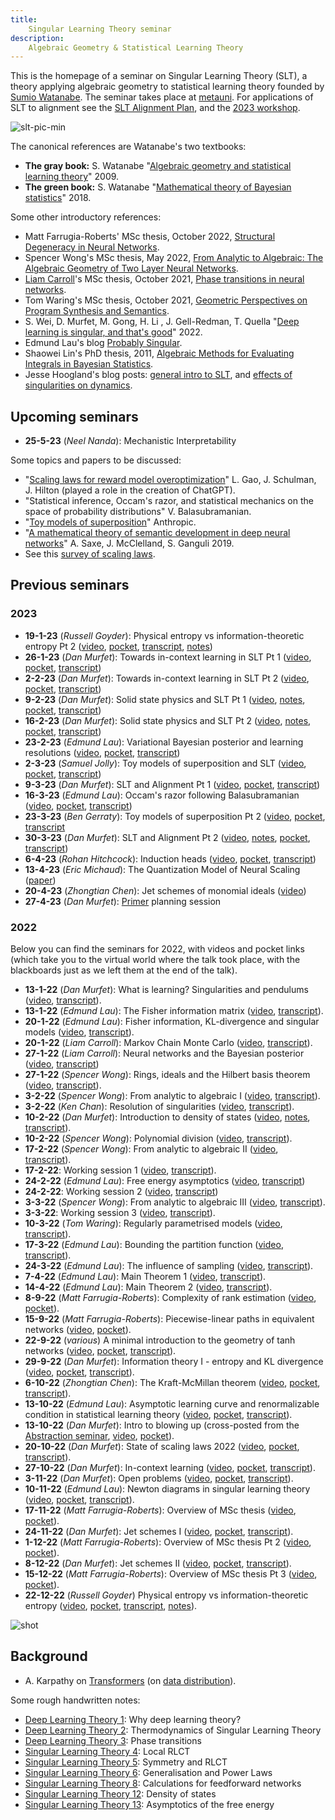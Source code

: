 ```yaml
---
title:
    Singular Learning Theory seminar
description:
    Algebraic Geometry & Statistical Learning Theory
---
```


This is the homepage of a seminar on Singular Learning Theory (SLT), a theory applying algebraic geometry to statistical learning theory founded by [Sumio Watanabe](http://watanabe-www.math.dis.titech.ac.jp/users/swatanab/). The seminar takes place at [metauni](https://www.metauni.org). For applications of SLT to alignment see the [SLT Alignment Plan](https://metauni.org/slt/align), and the [2023 workshop](https://www.metauni.org/slt/workshop2023).

![slt-pic-min](https://user-images.githubusercontent.com/320329/208009611-93289eb6-4813-436d-864e-4deb487a8b73.png)

The canonical references are Watanabe's two textbooks:

* **The gray book:** S. Watanabe "[Algebraic geometry and statistical learning theory](https://www.cambridge.org/core/books/algebraic-geometry-and-statistical-learning-theory/9C8FD1BDC817E2FC79117C7F41544A3A)" 2009.
* **The green book:** S. Watanabe "[Mathematical theory of Bayesian statistics](https://www.routledge.com/Mathematical-Theory-of-Bayesian-Statistics/Watanabe/p/book/9780367734817)" 2018.

Some other introductory references:

* Matt Farrugia-Roberts' MSc thesis, October 2022, [Structural Degeneracy in Neural Networks](https://far.in.net/mthesis).
* Spencer Wong's MSc thesis, May 2022, [From Analytic to Algebraic: The Algebraic Geometry of Two Layer Neural Networks](http://therisingsea.org/notes/MScThesisSpencerWong.pdf).
* [Liam Carroll](https://lemmykc.github.io/MDLG_lemmykc/)'s MSc thesis, October 2021, [Phase transitions in neural networks](http://therisingsea.org/notes/MSc-Carroll.pdf).
* Tom Waring's MSc thesis, October 2021, [Geometric Perspectives on Program Synthesis and Semantics](http://therisingsea.org/notes/MSc-Waring.pdf).
* S. Wei, D. Murfet, M. Gong, H. Li , J. Gell-Redman, T. Quella "[Deep learning is singular, and that's good](https://www.suswei.com/publication/wei-2022-singular/wei-2022-singular.pdf)" 2022.
* Edmund Lau's blog [Probably Singular](https://edmundlth.github.io/posts/singular-learning-theory-part-1/).
* Shaowei Lin's PhD thesis, 2011, [Algebraic Methods for Evaluating Integrals in Bayesian Statistics](https://escholarship.org/content/qt6r99035v/qt6r99035v_noSplash_55ad6962455379ca776283fed8278b40.pdf).
* Jesse Hoogland's blog posts: [general intro to SLT](https://www.lesswrong.com/posts/fovfuFdpuEwQzJu2w/neural-networks-generalize-because-of-this-one-weird-trick), and [effects of singularities on dynamics](https://www.lesswrong.com/posts/2N7eEKDuL5sHQou3N/spooky-action-at-a-distance-in-the-loss-landscape).

## Upcoming seminars

* **25-5-23** (*Neel Nanda*): Mechanistic Interpretability

Some topics and papers to be discussed:

* "[Scaling laws for reward model overoptimization](https://arxiv.org/abs/2210.10760)" L. Gao, J. Schulman, J. Hilton (played a role in the creation of ChatGPT).
* "Statistical inference, Occam's razor, and statistical mechanics on the space of probability distributions" V. Balasubramanian.
* "[Toy models of superposition](https://transformer-circuits.pub/2022/toy_model/index.html)" Anthropic.
* "[A mathematical theory of semantic development in deep neural networks](https://www.pnas.org/doi/epdf/10.1073/pnas.1820226116)" A. Saxe, J. McClelland, S. Ganguli 2019.
* See this [survey of scaling laws](https://epochai.org/blog/scaling-laws-literature-review).

## Previous seminars

### 2023

* **19-1-23** (*Russell Goyder*): Physical entropy vs information-theoretic entropy Pt 2 ([video](https://youtu.be/rw23vmz2MF4), [pocket](https://www.roblox.com/games/start?placeId=8165217582&launchData=pocket%3ASymbolic%20Wilds%2020), [transcript](https://metauniservice.com/transcript?videoID=rw23vmz2MF4), [notes](https://github.com/russellgoyder/handwritten-notes/blob/main/Physical%20And%20Information%20Entropy%20-%20Russell%20Goyder%20-%20metauni%20-%20Nov%202022.pdf))
* **26-1-23** (*Dan Murfet*): Towards in-context learning in SLT Pt 1 ([video](https://youtu.be/TuFPGNBoOuM), [pocket](https://www.roblox.com/games/start?placeId=8165217582&launchData=pocket%3ASymbolic%20Wilds%2011), [transcript](https://metauniservice.com/transcript?videoID=TuFPGNBoOuM))
* **2-2-23** (*Dan Murfet*): Towards in-context learning in SLT Pt 2 ([video](https://youtu.be/LG7b587q8T0), [pocket](https://www.roblox.com/games/start?placeId=8165217582&launchData=pocket%3ASymbolic%20Wilds%2011), [transcript](https://metauniservice.com/transcript?videoID=LG7b587q8T0))
* **9-2-23** (*Dan Murfet*): Solid state physics and SLT Pt 1 ([video](https://youtu.be/Ut4gKDJsmro), [notes](http://www.therisingsea.org/notes/slt22.pdf), [pocket](https://www.roblox.com/games/start?placeId=8165217582&launchData=pocket%3ASymbolic%20Wilds%2021), [transcript](https://metauniservice.com/transcript?videoID=Ut4gKDJsmro))
* **16-2-23** (*Dan Murfet*): Solid state physics and SLT Pt 2 ([video](https://youtu.be/xnMEfgbSKNs), [notes](http://www.therisingsea.org/notes/slt22-2.pdf), [pocket](https://www.roblox.com/games/start?placeId=8165217582&launchData=pocket%3ASymbolic%20Wilds%2021), [transcript](https://metauniservice.com/transcript?videoID=xnMEfgbSKNs))
* **23-2-23** (*Edmund Lau*): Variational Bayesian posterior and learning resolutions ([video](https://youtu.be/BkqZfwVv_WY), [pocket](https://www.roblox.com/games/start?placeId=8165217582&launchData=pocket%3ASymbolic%20Wilds%2022), [transcript](https://metauniservice.com/transcript?videoID=BkqZfwVv_WY))
* **2-3-23** (*Samuel Jolly*): Toy models of superposition and SLT ([video](https://youtu.be/QWanKcCkFS8), [pocket](https://www.roblox.com/games/start?placeId=8165217582&launchData=pocket%3ASymbolic%20Wilds%2023), [transcript](https://metauniservice.com/transcript?videoID=QWanKcCkFS8))
* **9-3-23** (*Dan Murfet*): SLT and Alignment Pt 1 ([video](https://youtu.be/6LULirDt8Qw), [pocket](https://www.roblox.com/games/start?placeId=8165217582&launchData=pocket%3ASymbolic%20Wilds%2024), [transcript](https://metauniservice.com/transcript?videoID=6LULirDt8Qw))
* **16-3-23** (*Edmund Lau*): Occam's razor following Balasubramanian ([video](https://youtu.be/civbL6SAXS0), [pocket](https://www.roblox.com/games/start?placeId=8165217582&launchData=pocket%3ASymbolic%20Wilds%2025), [transcript](https://metauniservice.com/transcript?videoID=civbL6SAXS0))
* **23-3-23** (*Ben Gerraty*): Toy models of superposition Pt 2 ([video](https://youtu.be/cJ6tdhOpUSE), [pocket](https://www.roblox.com/games/start?placeId=8165217582&launchData=pocket%3ASymbolic%20Wilds%2027), [transcript](https://metauniservice.com/transcript?videoID=cJ6tdhOpUSE)
* **30-3-23** (*Dan Murfet*): SLT and Alignment Pt 2 ([video](https://youtu.be/MaqXwDzPm_0), [notes](http://therisingsea.org/notes/SLT4Alignment-1.pdf), [pocket](https://www.roblox.com/games/start?placeId=8165217582&launchData=pocket%3ASymbolic%20Wilds%2028), [transcript](https://metauniservice.com/transcript?videoID=MaqXwDzPm_0))
* **6-4-23** (*Rohan Hitchcock*): Induction heads ([video](https://youtu.be/eCQWIla-TSY), [pocket](https://www.roblox.com/games/start?placeId=8165217582&launchData=pocket%3ASymbolic%20Wilds%2029), [transcript](https://metauniservice.com/transcript?videoID=eCQWIla-TSY))
* **13-4-23** (*Eric Michaud*): The Quantization Model of Neural Scaling ([paper](https://arxiv.org/abs/2303.13506))
* **20-4-23** (*Zhongtian Chen*): Jet schemes of monomial ideals ([video](https://youtu.be/tfFMHDRstgM))
* **27-4-23** (*Dan Murfet*): [Primer](https://metauni.org/slt/workshop2023) planning session

### 2022

Below you can find the seminars for 2022, with videos and pocket links (which take you to the virtual world where the talk took place, with the blackboards just as we left them at the end of the talk).

* **13-1-22** (*Dan Murfet*): What is learning? Singularities and pendulums ([video](https://youtu.be/QZG40ZY5TeU), [transcript](https://metauniservice.com/transcript?videoID=QZG40ZY5TeU)).
* **13-1-22** (*Edmund Lau*): The Fisher information matrix ([video](https://youtu.be/yniLt7ONj28), [transcript](https://metauniservice.com/transcript?videoID=yniLt7ONj28)).
* **20-1-22** (*Edmund Lau*):  Fisher information, KL-divergence and singular models ([video](https://youtu.be/U9bnkWuFSSM), [transcript](https://metauniservice.com/transcript?videoID=U9bnkWuFSSM)).
* **20-1-22** (*Liam Carroll*): Markov Chain Monte Carlo ([video](https://youtu.be/Ns4w0vtWt4A), [transcript](https://metauniservice.com/transcript?videoID=Ns4w0vtWt4A)).
* **27-1-22** (*Liam Carroll*): Neural networks and the Bayesian posterior ([video](https://youtu.be/1Esk7G3g5X8), [transcript](https://metauniservice.com/transcript?videoID=1Esk7G3g5X8))
* **27-1-22** (*Spencer Wong*): Rings, ideals and the Hilbert basis theorem ([video](https://youtu.be/g1tXe9Yrij8), [transcript](https://metauniservice.com/transcript?videoID=g1tXe9Yrij8)).
* **3-2-22** (*Spencer Wong*): From analytic to algebraic I ([video](https://youtu.be/5Gkzg-zTwv4), [transcript](https://metauniservice.com/transcript?videoID=5Gkzg-zTwv4)).
* **3-2-22** (*Ken Chan*): Resolution of singularities ([video](https://youtu.be/ssU8VZ50Wd8), [transcript](https://metauniservice.com/transcript?videoID=ssU8VZ50Wd8)).
* **10-2-22** (*Dan Murfet*): Introduction to density of states ([video](https://youtu.be/HXCpQWZfWIw), [notes](http://www.therisingsea.org/notes/metauni/slt12.pdf), [transcript](https://metauniservice.com/transcript?videoID=HXCpQWZfWIw)).
* **10-2-22** (*Spencer Wong*): Polynomial division ([video](https://youtu.be/nNMCix6UCJ0), [transcript](https://metauniservice.com/transcript?videoID=nNMCix6UCJ0)).
* **17-2-22** (*Spencer Wong*): From analytic to algebraic II ([video](https://youtu.be/tsZjeclrmuU), [transcript](https://metauniservice.com/transcript?videoID=tsZjeclrmuU)).
* **17-2-22**: Working session 1 ([video](https://youtu.be/cuPeJkeiYsI), [transcript](https://metauniservice.com/transcript?videoID=cuPeJkeiYsI)).
* **24-2-22** (*Edmund Lau*): Free energy asymptotics ([video](https://youtu.be/QBaJH5QRAA8), [transcript](https://metauniservice.com/transcript?videoID=QBaJH5QRAA8))
* **24-2-22**: Working session 2 ([video](https://youtu.be/c7Di-oAZxNg), [transcript](https://metauniservice.com/transcript?videoID=c7Di-oAZxNg))
* **3-3-22** (*Spencer Wong*): From analytic to algebraic III ([video](https://youtu.be/LWylEE5M9lc), [transcript](https://metauniservice.com/transcript?videoID=LWylEE5M9lc)).
* **3-3-22**: Working session 3 ([video](https://youtu.be/kqP5I2wALt0), [transcript](https://metauniservice.com/transcript?videoID=kqP5I2wALt0)).
* **10-3-22** (*Tom Waring*): Regularly parametrised models ([video](https://youtu.be/T8Lgvt0mfuY), [transcript](https://metauniservice.com/transcript?videoID=T8Lgvt0mfuY)).
* **17-3-22** (*Edmund Lau*): Bounding the partition function ([video](https://youtu.be/7x16e4yHsHg), [transcript](https://metauniservice.com/transcript?videoID=7x16e4yHsHg)).
* **24-3-22** (*Edmund Lau*): The influence of sampling ([video](https://youtu.be/JyZnMinS86Q), [transcript](https://metauniservice.com/transcript?videoID=JyZnMinS86Q)).
* **7-4-22** (*Edmund Lau*): Main Theorem 1 ([video](https://youtu.be/70UtL7pfxNo), [transcript](https://metauniservice.com/transcript?videoID=70UtL7pfxNo)).
* **14-4-22** (*Edmund Lau*): Main Theorem 2 ([video](https://youtu.be/qE3v1044BwU), [transcript](https://metauniservice.com/transcript?videoID=qE3v1044BwU)).
* **8-9-22** (*Matt Farrugia-Roberts*): Complexity of rank estimation ([video](https://youtu.be/s2bgR_t3aGM), [pocket](https://www.roblox.com/games/start?placeId=8165217582&launchData=pocket%3ASymbolic%20Wilds%205)).
* **15-9-22** (*Matt Farrugia-Roberts*): Piecewise-linear paths in equivalent networks ([video](https://youtu.be/WBiFFIhGIZM), [pocket](https://www.roblox.com/games/start?placeId=8165217582&launchData=pocket%3ASymbolic%20Wilds%205)).
* **22-9-22** (*various*) A minimal introduction to the geometry of tanh networks ([video](https://youtu.be/EgqwUsJTumU), [pocket](https://www.roblox.com/games/start?placeId=8165217582&launchData=pocket%3ASymbolic%20Wilds%205), [transcript](https://metauniservice.com/transcript?videoID=EgqwUsJTumU)).
* **29-9-22** (*Dan Murfet*): Information theory I - entropy and KL divergence ([video](https://youtu.be/LDAtVVPazg4), [pocket](https://www.roblox.com/games/start?placeId=8165217582&launchData=pocket%3ASymbolic%20Wilds%207), [transcript](https://metauniservice.com/transcript?videoID=LDAtVVPazg4)).
* **6-10-22** (*Zhongtian Chen*): The Kraft-McMillan theorem ([video](https://youtu.be/N30wJhaO68k), [pocket](https://www.roblox.com/games/start?placeId=8165217582&launchData=pocket%3ABig%20Sir%202), [transcript](https://metauniservice.com/transcript?videoID=N30wJhaO68k)).
* **13-10-22** (*Edmund Lau*): Asymptotic learning curve and renormalizable condition in statistical learning theory ([video](https://youtu.be/FhNoHmxmCmg), [pocket](https://www.roblox.com/games/start?placeId=8165217582&launchData=pocket%3ABig%20Sir%202), [transcript](https://metauniservice.com/transcript?videoID=FhNoHmxmCmg)).
* **13-10-22** (*Dan Murfet*): Intro to blowing up (cross-posted from the [Abstraction seminar](https://metauni.org/abstraction/), [video](https://youtu.be/CWNaKMP8Teo), [pocket](https://www.roblox.com/games/start?placeId=8165217582&launchData=pocket%3ABig%20Sir%201)).
* **20-10-22** (*Dan Murfet*): State of scaling laws 2022 ([video](https://youtu.be/7LzW8-wxdUE), [pocket](https://www.roblox.com/games/start?placeId=8165217582&launchData=pocket%3ASymbolic%20Wilds%2010), [transcript](https://metauniservice.com/transcript?videoID=7LzW8-wxdUE)).
* **27-10-22** (*Dan Murfet*): In-context learning ([video](https://youtu.be/Vqmcn1q7VL0), [pocket](https://www.roblox.com/games/start?placeId=8165217582&launchData=pocket%3ASymbolic%20Wilds%2011), [transcript](https://metauniservice.com/transcript?videoID=Vqmcn1q7VL0)).
* **3-11-22** (*Dan Murfet*): Open problems ([video](https://youtu.be/ZdB0pWyPaFo), [pocket](https://www.roblox.com/games/start?placeId=8165217582&launchData=pocket%3ASymbolic%20Wilds%2012), [transcript](https://metauniservice.com/transcript?videoID=ZdB0pWyPaFo)).
* **10-11-22** (*Edmund Lau*): Newton diagrams in singular learning theory ([video](https://youtu.be/0FowiD36jwg), [pocket](https://www.roblox.com/games/start?placeId=8165217582&launchData=pocket%3ASymbolic%20Wilds%2013), [transcript](https://metauniservice.com/transcript?videoID=0FowiD36jwg)).
* **17-11-22** (*Matt Farrugia-Roberts*): Overview of MSc thesis ([video](https://youtu.be/KwI-O8VKVv4), [pocket](https://www.roblox.com/games/start?placeId=8165217582&launchData=pocket%3ASymbolic%20Wilds%2015)).
* **24-11-22** (*Dan Murfet*): Jet schemes I ([video](https://youtu.be/8g6dZZ7lWGk), [pocket](https://www.roblox.com/games/start?placeId=8165217582&launchData=pocket%3ASymbolic%20Wilds%2016), [transcript](https://metauniservice.com/transcript?videoID=8g6dZZ7lWGk)).
* **1-12-22** (*Matt Farrugia-Roberts*): Overview of MSc thesis Pt 2 ([video](https://youtu.be/eBdm1pPGsco), [pocket](https://www.roblox.com/games/start?placeId=8165217582&launchData=pocket:Symbolic%20Wilds%2016)).
* **8-12-22** (*Dan Murfet*): Jet schemes II ([video](https://youtu.be/kHfDyK43HKc), [pocket](https://www.roblox.com/games/start?placeId=8165217582&launchData=pocket%3ASymbolic%20Wilds%2016), [transcript](https://metauniservice.com/transcript?videoID=kHfDyK43HKc)).
* **15-12-22** (*Matt Farrugia-Roberts*): Overview of MSc thesis Pt 3 ([video](https://youtu.be/FngNdKxCIuY), [pocket](https://www.roblox.com/games/start?placeId=8165217582&launchData=pocket%3ASymbolic%20Wilds%2017)).
* **22-12-22** (*Russell Goyder*) Physical entropy vs information-theoretic entropy ([video](https://youtu.be/MFLQgCaijPk), [pocket](https://www.roblox.com/games/start?placeId=8165217582&launchData=pocket%3ASymbolic%20Wilds%2020), [transcript](https://metauniservice.com/transcript?videoID=MFLQgCaijPk), [notes](https://github.com/russellgoyder/handwritten-notes/blob/main/Physical%20And%20Information%20Entropy%20-%20Russell%20Goyder%20-%20metauni%20-%20Nov%202022.pdf)).

![shot](https://user-images.githubusercontent.com/320329/200425686-62de6535-d334-4721-a6cb-712568a48b6a.png)

## Background

* A. Karpathy on [Transformers](https://youtu.be/kCc8FmEb1nY) (on [data distribution](https://youtu.be/kCc8FmEb1nY?t=867)).

Some rough handwritten notes:

* [Deep Learning Theory 1](http://www.therisingsea.org/notes/metauni/dlt1.pdf): Why deep learning theory?
* [Deep Learning Theory 2](http://www.therisingsea.org/notes/metauni/dlt2.pdf): Thermodynamics of Singular Learning Theory
* [Deep Learning Theory 3](http://www.therisingsea.org/notes/metauni/dlt3.pdf): Phase transitions
* [Singular Learning Theory 4](http://www.therisingsea.org/notes/metauni/slt4.pdf): Local RLCT
* [Singular Learning Theory 5](http://www.therisingsea.org/notes/metauni/slt5.pdf): Symmetry and RLCT
* [Singular Learning Theory 6](http://www.therisingsea.org/notes/metauni/slt6.pdf): Generalisation and Power Laws
* [Singular Learning Theory 8](http://www.therisingsea.org/notes/metauni/slt8.pdf): Calculations for feedforward networks
* [Singular Learning Theory 12](http://www.therisingsea.org/notes/metauni/slt12.pdf): Density of states
* [Singular Learning Theory 13](http://www.therisingsea.org/notes/metauni/slt13.pdf): Asymptotics of the free energy
